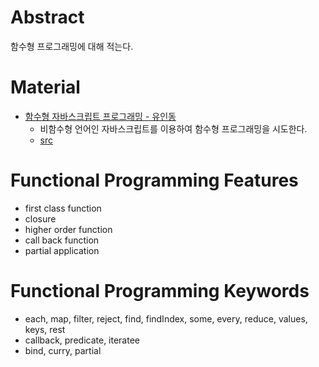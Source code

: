 # Abstract

함수형 프로그래밍에 대해 적는다.

# Material

* [함수형 자바스크립트 프로그래밍 - 유인동](http://www.yes24.com/24/Goods/56885507?Acode=101)
  * 비함수형 언어인 자바스크립트를 이용하여 함수형 프로그래밍을 시도한다.
  * [src](https://github.com/indongyoo/functional-javascript)
  
# Functional Programming Features

* first class function
* closure
* higher order function
* call back function
* partial application

# Functional Programming Keywords

* each, map, filter, reject, find, findIndex, some, every, reduce, values, keys, rest
* callback, predicate, iteratee
* bind, curry, partial
